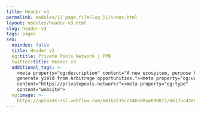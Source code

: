```yaml
---
title: Header v3
permalink: modules/{{ page.fileSlug }}/index.html
layout: modules/header-v3.html
slug: header-v3
tags: pages
seo:
  noindex: false
  title: Header v3
  og:title: Private Pools Network | PPN
  twitter:title: Header v3
  additional_tags: >-
    <meta property="og:description" content="A new ecosystem, purpose built to
    generate yield from Arbitrage opportunities."><meta property="og:url"
    content="https://privatepools.network/"><meta property="og:type"
    content="website">
  og:image: >-
    https://uploads-ssl.webflow.com/66162235ccb46588aa690877/66175c42ebc0ce580e5b9283_opengraph.jpg
---
```



